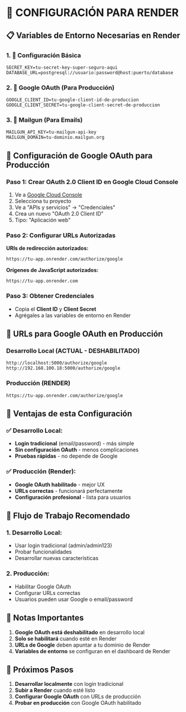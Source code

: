 # 🚀 CONFIGURACIÓN PARA RENDER

## 📋 **Variables de Entorno Necesarias en Render**

### **1. 🔐 Configuración Básica**
```
SECRET_KEY=tu-secret-key-super-seguro-aqui
DATABASE_URL=postgresql://usuario:password@host:puerto/database
```

### **2. 🔑 Google OAuth (Para Producción)**
```
GOOGLE_CLIENT_ID=tu-google-client-id-de-produccion
GOOGLE_CLIENT_SECRET=tu-google-client-secret-de-produccion
```

### **3. 📧 Mailgun (Para Emails)**
```
MAILGUN_API_KEY=tu-mailgun-api-key
MAILGUN_DOMAIN=tu-dominio.mailgun.org
```

## 🔧 **Configuración de Google OAuth para Producción**

### **Paso 1: Crear OAuth 2.0 Client ID en Google Cloud Console**
1. Ve a [Google Cloud Console](https://console.cloud.google.com/)
2. Selecciona tu proyecto
3. Ve a "APIs y servicios" → "Credenciales"
4. Crea un nuevo "OAuth 2.0 Client ID"
5. Tipo: "Aplicación web"

### **Paso 2: Configurar URLs Autorizadas**
**URIs de redirección autorizados:**
```
https://tu-app.onrender.com/authorize/google
```

**Orígenes de JavaScript autorizados:**
```
https://tu-app.onrender.com
```

### **Paso 3: Obtener Credenciales**
- Copia el **Client ID** y **Client Secret**
- Agrégales a las variables de entorno en Render

## 📱 **URLs para Google OAuth en Producción**

### **Desarrollo Local (ACTUAL - DESHABILITADO)**
```
http://localhost:5000/authorize/google
http://192.168.100.18:5000/authorize/google
```

### **Producción (RENDER)**
```
https://tu-app.onrender.com/authorize/google
```

## 🎯 **Ventajas de esta Configuración**

### **✅ Desarrollo Local:**
- **Login tradicional** (email/password) - más simple
- **Sin configuración OAuth** - menos complicaciones
- **Pruebas rápidas** - no depende de Google

### **✅ Producción (Render):**
- **Google OAuth habilitado** - mejor UX
- **URLs correctas** - funcionará perfectamente
- **Configuración profesional** - lista para usuarios

## 🔄 **Flujo de Trabajo Recomendado**

### **1. Desarrollo Local:**
- Usar login tradicional (admin/admin123)
- Probar funcionalidades
- Desarrollar nuevas características

### **2. Producción:**
- Habilitar Google OAuth
- Configurar URLs correctas
- Usuarios pueden usar Google o email/password

## 📝 **Notas Importantes**

1. **Google OAuth está deshabilitado** en desarrollo local
2. **Solo se habilitará** cuando esté en Render
3. **URLs de Google** deben apuntar a tu dominio de Render
4. **Variables de entorno** se configuran en el dashboard de Render

## 🚀 **Próximos Pasos**

1. **Desarrollar localmente** con login tradicional
2. **Subir a Render** cuando esté listo
3. **Configurar Google OAuth** con URLs de producción
4. **Probar en producción** con Google OAuth habilitado

